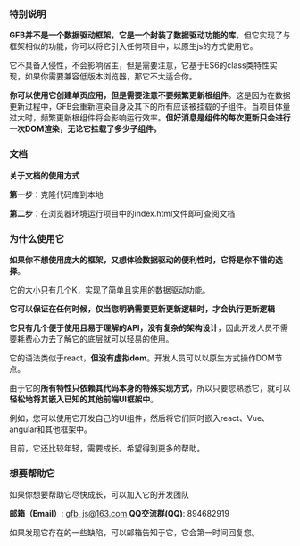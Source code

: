 ### 特别说明
**GFB并不是一个数据驱动框架，它是一个封装了数据驱动功能的库**，但它实现了与框架相似的功能，你可以将它引入任何项目中，以原生js的方式使用它。

它不具备入侵性，不会影响宿主，但是需要注意，它基于ES6的class类特性实现，如果你需要兼容低版本浏览器，那它不太适合你。

**你可以使用它创建单页应用，但是需要注意不要频繁更新根组件**。这是因为在数据更新过程中，GFB会重新渲染自身及其下的所有应该被挂载的子组件。当项目体量过大时，频繁更新根组件将会影响运行效率。**但好消息是组件的每次更新只会进行一次DOM渲染，无论它挂载了多少子组件。**


### 文档
**关于文档的使用方式**

**第一步**：克隆代码库到本地

**第二步**：在浏览器环境运行项目中的index.html文件即可查阅文档


### 为什么使用它
**如果你不想使用庞大的框架，又想体验数据驱动的便利性时，它将是你不错的选择**。

它的大小只有几个K，实现了简单且实用的数据驱动功能。

**它可以保证在任何时候，仅当您明确需要更新更新逻辑时，才会执行更新逻辑**

**它只有几个便于使用且易于理解的API，没有复杂的架构设计**，因此开发人员不需要耗费心力去了解它的底层就可以轻易的使用。

它的语法类似于react，**但没有虚拟dom**。开发人员可以以原生方式操作DOM节点。

由于它的**所有特性只依赖其代码本身的特殊实现方式**，所以只要您熟悉它，就可以**轻松地将其嵌入已知的其他前端UI框架中**。

例如，您可以使用它开发自己的UI组件，然后将它们同时嵌入react、Vue、angular和其他框架中。

目前，它还比较年轻，需要成长。希望得到更多的帮助。


### 想要帮助它

如果你想要帮助它尽快成长，可以加入它的开发团队

**邮箱（Email）**: gfb_js@163.com
**QQ交流群(QQ)**: 894682919

如果发现它存在的一些缺陷，可以邮箱告知于它，它会第一时间回复您。